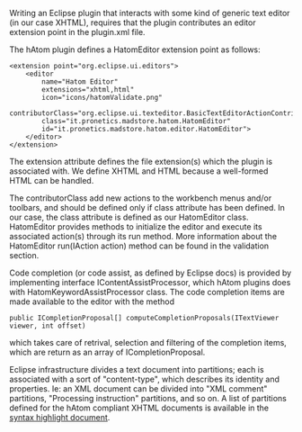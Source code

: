 Writing an Eclipse plugin that interacts with some kind of generic text editor (in our case XHTML), requires that the plugin contributes an editor extension point in the plugin.xml file.

The hAtom plugin defines a HatomEditor extension point as follows:

```
<extension point="org.eclipse.ui.editors">
    <editor
        name="Hatom Editor"
        extensions="xhtml,html"
        icon="icons/hatomValidate.png"
        contributorClass="org.eclipse.ui.texteditor.BasicTextEditorActionContributor"
        class="it.pronetics.madstore.hatom.HatomEditor"
        id="it.pronetics.madstore.hatom.editor.HatomEditor">
    </editor>
</extension>
```

The extension attribute defines the file extension(s) which the plugin is associated with. We define XHTML and HTML because a well-formed HTML can be handled.

The contributorClass add new actions to the workbench menus and/or toolbars, and should be defined only if class attribute has been defined. In our case, the class attribute is defined as our HatomEditor class. HatomEditor provides methods to initialize the editor and execute its associated action(s) through its run method. More information about the HatomEditor run(IAction action) method can be found in the validation section.

Code completion (or code assist, as defined by Eclipse docs) is provided by implementing interface IContentAssistProcessor, which hAtom plugins does with HatomKeywordAssistProcessor class. The code completion items are made available to the editor with the method

```
public ICompletionProposal[] computeCompletionProposals(ITextViewer viewer, int offset)
```

which takes care of retrival, selection and filtering of the completion items, which are return as an array of ICompletionProposal.

Eclipse infrastructure divides a text document into partitions; each is associated with a sort of "content-type", which describes its identity and properties. Ie: an XML document can be divided into  "XML comment" partitions, "Processing instruction" partitions, and so on. A list of partitions defined for the hAtom compliant XHTML documents is available in the [syntax highlight document](http://code.google.com/p/eclipse-hatom-plugin/wiki/hAtom_syntax_highlight).